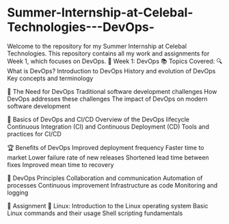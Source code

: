 # Summer-Internship-at-Celebal-Technologies---DevOps-
Welcome to the repository for my Summer Internship at Celebal Technologies. This repository contains all my work and assignments for Week 1, which focuses on DevOps.
📅 Week 1: DevOps
📚 Topics Covered:
🔍 What is DevOps?
Introduction to DevOps
History and evolution of DevOps
Key concepts and terminology

🚀 The Need for DevOps
Traditional software development challenges
How DevOps addresses these challenges
The impact of DevOps on modern software development

🔧 Basics of DevOps and CI/CD
Overview of the DevOps lifecycle
Continuous Integration (CI) and Continuous Deployment (CD)
Tools and practices for CI/CD

🏆 Benefits of DevOps
Improved deployment frequency
Faster time to market
Lower failure rate of new releases
Shortened lead time between fixes
Improved mean time to recovery

📜 DevOps Principles
Collaboration and communication
Automation of processes
Continuous improvement
Infrastructure as code
Monitoring and logging

📝 Assignment
🐧 Linux:
Introduction to the Linux operating system
Basic Linux commands and their usage
Shell scripting fundamentals
